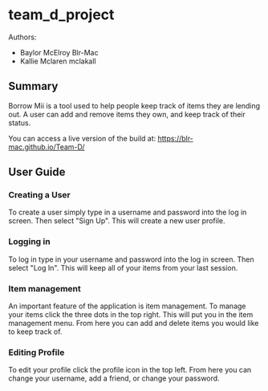 # team_d_project

Authors: 
* Baylor McElroy Blr-Mac
* Kallie Mclaren mclakall

## Summary

Borrow Mii is a tool used to help people keep track of items they are lending out. 
A user can add and remove items they own, and keep track of their status. 

You can access a live version of the build at: https://blr-mac.github.io/Team-D/

## User Guide

### Creating a User

To create a user simply type in a username and password into the log in screen.
Then select "Sign Up". This will create a new user profile.

### Logging in

To log in type in your username and password into the log in screen. Then select "Log In". 
This will keep all of your items from your last session. 

### Item management

An important feature of the application is item management. To manage your items click the 
three dots in the top right. This will put you in the item management menu. From here 
you can add and delete items you would like to keep track of. 

### Editing Profile

To edit your profile click the profile icon in the top left. From here you can change your 
username, add a friend, or change your password. 